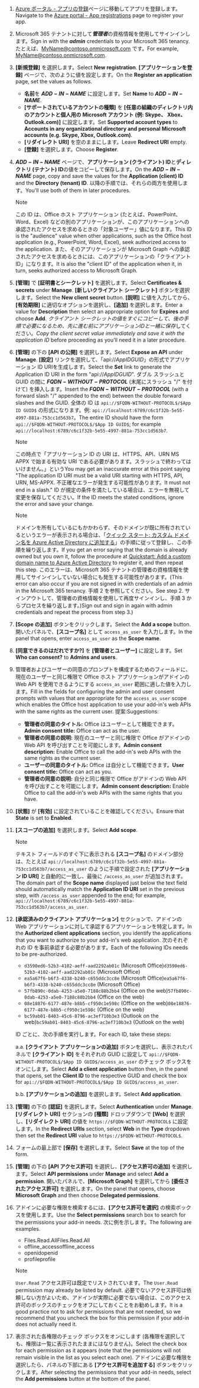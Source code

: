 

1. <span data-ttu-id="65300-101">[Azure ポータル - アプリの登録](https://go.microsoft.com/fwlink/?linkid=2083908)ページに移動してアプリを登録します。</span><span class="sxs-lookup"><span data-stu-id="65300-101">Navigate to the [Azure portal - App registrations](https://go.microsoft.com/fwlink/?linkid=2083908) page to register your app.</span></span>

1. <span data-ttu-id="65300-102">Microsoft 365 テナントに対して***管理者***の資格情報を使用してサインインします。</span><span class="sxs-lookup"><span data-stu-id="65300-102">Sign in with the ***admin*** credentials to your Microsoft 365 tenancy.</span></span> <span data-ttu-id="65300-103">たとえば、MyName@contoso.onmicrosoft.com です。</span><span class="sxs-lookup"><span data-stu-id="65300-103">For example, MyName@contoso.onmicrosoft.com.</span></span>

1. <span data-ttu-id="65300-104">**[新規登録]** を選択します。</span><span class="sxs-lookup"><span data-stu-id="65300-104">Select **New registration**.</span></span> <span data-ttu-id="65300-105">**[アプリケーションを登録]** ページで、次のように値を設定します。</span><span class="sxs-lookup"><span data-stu-id="65300-105">On the **Register an application** page, set the values as follows.</span></span>

    * <span data-ttu-id="65300-106">**名前**を **$ADD-IN-NAME$** に設定します。</span><span class="sxs-lookup"><span data-stu-id="65300-106">Set **Name** to **$ADD-IN-NAME$**.</span></span>
    * <span data-ttu-id="65300-107">**[サポートされているアカウントの種類]** を **[任意の組織のディレクトリ内のアカウントと個人用の Microsoft アカウント (例: Skype、 Xbox、Outlook.com)]** に設定します。</span><span class="sxs-lookup"><span data-stu-id="65300-107">Set **Supported account types** to **Accounts in any organizational directory and personal Microsoft accounts (e.g. Skype, Xbox, Outlook.com)**.</span></span>
    * <span data-ttu-id="65300-108">**[リダイレクト URI]** を空のままにします。</span><span class="sxs-lookup"><span data-stu-id="65300-108">Leave **Redirect URI** empty.</span></span>
    * <span data-ttu-id="65300-109">**[登録]** を選択します。</span><span class="sxs-lookup"><span data-stu-id="65300-109">Choose **Register**.</span></span>

1. <span data-ttu-id="65300-110">**$ADD-IN-NAME$** ページで、**アプリケーション (クライアント) ID**と**ディレクトリ (テナント) ID**の値をコピーして保存します。</span><span class="sxs-lookup"><span data-stu-id="65300-110">On the **$ADD-IN-NAME$** page, copy and save the values for the **Application (client) ID** and the **Directory (tenant) ID**.</span></span> <span data-ttu-id="65300-111">以降の手順では、それらの両方を使用します。</span><span class="sxs-lookup"><span data-stu-id="65300-111">You'll use both of them in later procedures.</span></span>

    > [!NOTE]
    > <span data-ttu-id="65300-112">この ID は、Office ホスト アプリケーション (たとえば、PowerPoint、Word、Excel) などの別のアプリケーションが、このアプリケーションへの承認されたアクセスを求めるときの「対象ユーザー」値になります。</span><span class="sxs-lookup"><span data-stu-id="65300-112">This ID is the "audience" value when other applications, such as the Office host application (e.g., PowerPoint, Word, Excel), seek authorized access to the application.</span></span> <span data-ttu-id="65300-113">また、そのアプリケーションが Microsoft Graph への承認されたアクセスを求めるときには、このアプリケーションの「クライアント ID」になります。</span><span class="sxs-lookup"><span data-stu-id="65300-113">It is also the "client ID" of the application when it, in turn, seeks authorized access to Microsoft Graph.</span></span>

1. <span data-ttu-id="65300-114">**[管理]** で **[証明書とシークレット]** を選択します。</span><span class="sxs-lookup"><span data-stu-id="65300-114">Select **Certificates & secrets** under **Manage**.</span></span> <span data-ttu-id="65300-115">**[新しいクライアント シークレット]** ボタンを選択します。</span><span class="sxs-lookup"><span data-stu-id="65300-115">Select the **New client secret** button.</span></span> <span data-ttu-id="65300-116">**[説明]** に値を入力してから、**[有効期限]** に適切なオプションを選択し、**[追加]** を選択します。</span><span class="sxs-lookup"><span data-stu-id="65300-116">Enter a value for **Description** then select an appropriate option for **Expires** and choose **Add**.</span></span> <span data-ttu-id="65300-117">*クライアント シークレットの値をすぐにコピーして、後の手順で必要になるため、先に進む前にアプリケーションIDと一緒に保存*してください。</span><span class="sxs-lookup"><span data-stu-id="65300-117">*Copy the client secret value immediately and save it with the application ID* before proceeding as you'll need it in a later procedure.</span></span>

1. <span data-ttu-id="65300-118">**[管理]** の下の **[API の公開]** を選択します。</span><span class="sxs-lookup"><span data-stu-id="65300-118">Select **Expose an API** under **Manage**.</span></span> <span data-ttu-id="65300-119">**[設定]** リンクを選択して、「api://$App ID GUID$」の形式でアプリケーション ID URIを生成します。</span><span class="sxs-lookup"><span data-stu-id="65300-119">Select the **Set** link to generate the Application ID URI in the form "api://$App ID GUID$".</span></span> <span data-ttu-id="65300-120">ダブル スラッシュと GUID の間に **$FQDN-WITHOUT-PROTOCOL$** (末尾にスラッシュ "/" を付けて) を挿入します。</span><span class="sxs-lookup"><span data-stu-id="65300-120">Insert the **$FQDN-WITHOUT-PROTOCOL$** (with a forward slash "/" appended to the end) between the double forward slashes and the GUID.</span></span> <span data-ttu-id="65300-121">全体の ID は `api://$FQDN-WITHOUT-PROTOCOL$/$App ID GUID$` の形式になります。例: `api://localhost:6789/c6c1f32b-5e55-4997-881a-753cc1d563b7`。</span><span class="sxs-lookup"><span data-stu-id="65300-121">The entire ID should have the form `api://$FQDN-WITHOUT-PROTOCOL$/$App ID GUID$`; for example `api://localhost:6789/c6c1f32b-5e55-4997-881a-753cc1d563b7`.</span></span>

    > [!NOTE]
    > <span data-ttu-id="65300-122">この時点で「アプリケーション ID の URI は、HTTPS、API、URN MS APPX で始まる有効な URI である必要があります。スラッシュで終わってはいけません。」という</span><span class="sxs-lookup"><span data-stu-id="65300-122">You may get an inaccurate error at this point saying "The application ID URI must be a valid URI starting with HTTPS, API, URN, MS-APPX.</span></span> <span data-ttu-id="65300-123">不正確なエラーが発生する可能性があります。</span><span class="sxs-lookup"><span data-stu-id="65300-123">It must not end in a slash."</span></span> <span data-ttu-id="65300-124">ID が規定の条件を満たしている場合は、エラーを無視して変更を保存してください。</span><span class="sxs-lookup"><span data-stu-id="65300-124">If the ID meets the stated conditions, ignore the error and save your change.</span></span>

    > [!NOTE]
    > <span data-ttu-id="65300-125">ドメインを所有しているにもかかわらず、そのドメインが既に所有されているというエラーが表示される場合は、「[クイック スタート: カスタム ドメイン名を Azure Active Directory に追加する](/azure/active-directory/add-custom-domain)」の手順に従って登録し、この手順を繰り返します。</span><span class="sxs-lookup"><span data-stu-id="65300-125">If you get an error saying that the domain is already owned but you own it, follow the procedure at [Quickstart: Add a custom domain name to Azure Active Directory](/azure/active-directory/add-custom-domain) to register it, and then repeat this step.</span></span> <span data-ttu-id="65300-126">このエラーは、Microsoft 365 テナントの管理者の資格情報を使用してサインインしていない場合にも発生する可能性があります。</span><span class="sxs-lookup"><span data-stu-id="65300-126">(This error can also occur if you are not signed in with credentials of an admin in the Microsoft 365 tenancy.</span></span> <span data-ttu-id="65300-127">手順 2 を参照してください。</span><span class="sxs-lookup"><span data-stu-id="65300-127">See step 2.</span></span> <span data-ttu-id="65300-128">サインアウトして、管理者の資格情報を使用して再度サインインし、手順 3 からプロセスを繰り返します。)</span><span class="sxs-lookup"><span data-stu-id="65300-128">Sign out and sign in again with admin credentials and repeat the process from step 3.)</span></span>

1. <span data-ttu-id="65300-129">**[Scope の追加]** ボタンをクリックします。</span><span class="sxs-lookup"><span data-stu-id="65300-129">Select the **Add a scope** button.</span></span> <span data-ttu-id="65300-130">開いたパネルで、**[スコープ名]** として `access_as_user` を入力します。</span><span class="sxs-lookup"><span data-stu-id="65300-130">In the panel that opens, enter `access_as_user` as the **Scope name**.</span></span>

1. <span data-ttu-id="65300-131">**[同意できるのはだれですか?]** を **[管理者とユーザー]** に設定します。</span><span class="sxs-lookup"><span data-stu-id="65300-131">Set **Who can consent?** to **Admins and users**.</span></span>

1. <span data-ttu-id="65300-132">管理者およびユーザーの同意のプロンプトを構成するためのフィールドに、現在のユーザーと同じ権限で Office ホスト アプリケーションがアドインの Web API を使用できるようにする `access_as_user` 範囲に適した値を入力します。</span><span class="sxs-lookup"><span data-stu-id="65300-132">Fill in the fields for configuring the admin and user consent prompts with values that are appropriate for the `access_as_user` scope which enables the Office host application to use your add-in's web APIs with the same rights as the current user.</span></span> <span data-ttu-id="65300-133">提案:</span><span class="sxs-lookup"><span data-stu-id="65300-133">Suggestions:</span></span>

    - <span data-ttu-id="65300-134">**管理者の同意のタイトル:** Office はユーザーとして機能できます。</span><span class="sxs-lookup"><span data-stu-id="65300-134">**Admin consent title:** Office can act as the user.</span></span>
    - <span data-ttu-id="65300-135">**管理者の同意の説明:** 現在のユーザーと同じ権限で Office がアドインの Web API を呼び出すことを可能にします。</span><span class="sxs-lookup"><span data-stu-id="65300-135">**Admin consent description:** Enable Office to call the add-in's web APIs with the same rights as the current user.</span></span>
    - <span data-ttu-id="65300-136">**ユーザーの同意のタイトル:** Office は自分として機能できます。</span><span class="sxs-lookup"><span data-stu-id="65300-136">**User consent title:** Office can act as you.</span></span>
    - <span data-ttu-id="65300-137">**管理者の同意の説明:** 自分と同じ権限で Office がアドインの Web API を呼び出すことを可能にします。</span><span class="sxs-lookup"><span data-stu-id="65300-137">**Admin consent description:** Enable Office to call the add-in's web APIs with the same rights that you have.</span></span>

1. <span data-ttu-id="65300-138">**[状態]** が **[有効]** に設定されていることを確認してください。</span><span class="sxs-lookup"><span data-stu-id="65300-138">Ensure that **State** is set to **Enabled**.</span></span>

1. <span data-ttu-id="65300-139">**[スコープの追加]** を選択します。</span><span class="sxs-lookup"><span data-stu-id="65300-139">Select **Add scope**.</span></span>

    > [!NOTE]
    > <span data-ttu-id="65300-140">テキスト フィールドのすぐ下に表示される **[スコープ名]** のドメイン部分は、たとえば `api://localhost:6789/c6c1f32b-5e55-4997-881a-753cc1d563b7/access_as_user` のように手順で設定された **[アプリケーション ID URI]** と自動的に一致し、最後に `/access_as_user` が追加されます。</span><span class="sxs-lookup"><span data-stu-id="65300-140">The domain part of the **Scope name** displayed just below the text field should automatically match the **Application ID URI** set in the previous step, with `/access_as_user` appended to the end; for example, `api://localhost:6789/c6c1f32b-5e55-4997-881a-753cc1d563b7/access_as_user`.</span></span>

1. <span data-ttu-id="65300-141">**[承認済みのクライアント アプリケーション]** セクションで、アドインの Web アプリケーションに対して承認するアプリケーションを特定します。</span><span class="sxs-lookup"><span data-stu-id="65300-141">In the **Authorized client applications** section, you identify the applications that you want to authorize to your add-in's web application.</span></span> <span data-ttu-id="65300-142">次のそれぞれの ID を事前承認する必要があります。</span><span class="sxs-lookup"><span data-stu-id="65300-142">Each of the following IDs needs to be pre-authorized.</span></span>
  
    * <span data-ttu-id="65300-143">`d3590ed6-52b3-4102-aeff-aad2292ab01c` (Microsoft Office)</span><span class="sxs-lookup"><span data-stu-id="65300-143">`d3590ed6-52b3-4102-aeff-aad2292ab01c` (Microsoft Office)</span></span>
    * <span data-ttu-id="65300-144">`ea5a67f6-b6f3-4338-b240-c655ddc3cc8e` (Microsoft Office)</span><span class="sxs-lookup"><span data-stu-id="65300-144">`ea5a67f6-b6f3-4338-b240-c655ddc3cc8e` (Microsoft Office)</span></span>
    * <span data-ttu-id="65300-145">`57fb890c-0dab-4253-a5e0-7188c88b2bb4` (Office on the web)</span><span class="sxs-lookup"><span data-stu-id="65300-145">`57fb890c-0dab-4253-a5e0-7188c88b2bb4` (Office on the web)</span></span>
    * <span data-ttu-id="65300-146">`08e18876-6177-487e-b8b5-cf950c1e598c` (Office on the web)</span><span class="sxs-lookup"><span data-stu-id="65300-146">`08e18876-6177-487e-b8b5-cf950c1e598c` (Office on the web)</span></span>
    * <span data-ttu-id="65300-147">`bc59ab01-8403-45c6-8796-ac3ef710b3e3` (Outlook on the web)</span><span class="sxs-lookup"><span data-stu-id="65300-147">`bc59ab01-8403-45c6-8796-ac3ef710b3e3` (Outlook on the web)</span></span>

    <span data-ttu-id="65300-148">ID ごとに、次の手順を実行します。</span><span class="sxs-lookup"><span data-stu-id="65300-148">For each ID, take these steps:</span></span>

      <span data-ttu-id="65300-149">a.</span><span class="sxs-lookup"><span data-stu-id="65300-149">a.</span></span> <span data-ttu-id="65300-150">**[クライアント アプリケーションの追加]** ボタンを選択し、表示されたパネルで **[クライアント ID]** をそれぞれの GUID に設定して `api://$FQDN-WITHOUT-PROTOCOL$/$App ID GUID$/access_as_user` のチェック ボックスをオンにします。</span><span class="sxs-lookup"><span data-stu-id="65300-150">Select **Add a client application** button then, in the panel that opens, set the **Client ID** to the respective GUID and check the box for `api://$FQDN-WITHOUT-PROTOCOL$/$App ID GUID$/access_as_user`.</span></span>

      <span data-ttu-id="65300-151">b.</span><span class="sxs-lookup"><span data-stu-id="65300-151">b.</span></span> <span data-ttu-id="65300-152">**[アプリケーションの追加]** を選択します。</span><span class="sxs-lookup"><span data-stu-id="65300-152">Select **Add application**.</span></span>

1. <span data-ttu-id="65300-153">**[管理]** の下の **[認証]** を選択します。</span><span class="sxs-lookup"><span data-stu-id="65300-153">Select **Authentication** under **Manage**.</span></span> <span data-ttu-id="65300-154">**[リダイレクト URI]** セクションの **[種類]** ドロップダウンで **[Web]** を選択し、**[リダイレクト URI]** の値を `https://$FQDN-WITHOUT-PROTOCOL$` に設定します。</span><span class="sxs-lookup"><span data-stu-id="65300-154">In the **Redirect URIs** section, select **Web** in the **Type** dropdown then set the **Redirect URI** value to `https://$FQDN-WITHOUT-PROTOCOL$`.</span></span>

1. <span data-ttu-id="65300-155">フォームの最上部で **[保存]** を選択します。</span><span class="sxs-lookup"><span data-stu-id="65300-155">Select **Save** at the top of the form.</span></span>

1. <span data-ttu-id="65300-156">**[管理]** の下の **[API アクセス許可]** を選択し、**[アクセス許可の追加]** を選択します。</span><span class="sxs-lookup"><span data-stu-id="65300-156">Select **API permissions** under **Manage** and select **Add a permission**.</span></span> <span data-ttu-id="65300-157">開いたパネルで、**[Microsoft Graph]** を選択してから **[委任されたアクセス許可]** を選択します。</span><span class="sxs-lookup"><span data-stu-id="65300-157">On the panel that opens, choose **Microsoft Graph** and then choose **Delegated permissions**.</span></span>

1. <span data-ttu-id="65300-158">アドインに必要な権限を検索するには、**[アクセス許可を選択]** の検索ボックスを使用します。</span><span class="sxs-lookup"><span data-stu-id="65300-158">Use the **Select permissions** search box to search for the permissions your add-in needs.</span></span> <span data-ttu-id="65300-159">次に例を示します。</span><span class="sxs-lookup"><span data-stu-id="65300-159">The following are examples.</span></span>

    * <span data-ttu-id="65300-160">Files.Read.All</span><span class="sxs-lookup"><span data-stu-id="65300-160">Files.Read.All</span></span>
    * <span data-ttu-id="65300-161">offline_access</span><span class="sxs-lookup"><span data-stu-id="65300-161">offline_access</span></span>
    * <span data-ttu-id="65300-162">openid</span><span class="sxs-lookup"><span data-stu-id="65300-162">openid</span></span>
    * <span data-ttu-id="65300-163">profile</span><span class="sxs-lookup"><span data-stu-id="65300-163">profile</span></span>

    > [!NOTE]
    > <span data-ttu-id="65300-164">`User.Read` アクセス許可は既定でリストされています。</span><span class="sxs-lookup"><span data-stu-id="65300-164">The `User.Read` permission may already be listed by default.</span></span> <span data-ttu-id="65300-165">必要でないアクセス許可は依頼しない方がよいため、アドインが実際に必要でない場合は、このアクセス許可のボックスのチェックをオフにしておくことをお勧めします。</span><span class="sxs-lookup"><span data-stu-id="65300-165">It is a good practice not to ask for permissions that are not needed, so we recommend that you uncheck the box for this permission if your add-in does not actually need it.</span></span>

1. <span data-ttu-id="65300-166">表示された各権限のチェック ボックスをオンにします (各権限を選択しても、権限は一覧に表示されたままにはなりません)。</span><span class="sxs-lookup"><span data-stu-id="65300-166">Select the check box for each permission as it appears (note that the permissions will not remain visible in the list as you select each one).</span></span> <span data-ttu-id="65300-167">アドインに必要な権限を選択したら、パネルの下部にある **[アクセス許可を追加する]** ボタンをクリックします。</span><span class="sxs-lookup"><span data-stu-id="65300-167">After selecting the permissions that your add-in needs, select the **Add permissions** button at the bottom of the panel.</span></span>
